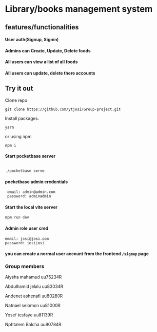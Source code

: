 # Library/books management system

## features/functionalities
#### User auth(Signup, Signin)
#### Admins can Create, Update, Delete foods
#### All users can view a list of all foods
#### All users can update, delete there accounts

## Try it out
   Clone repo
   ```Clone repo
   git clone https://github.com/ytjosi/Group-project.git
   ```
   Install packages. 
   
   ``` Yarn
   yarn
   ```
   
   or using npm

   ```npm i
   npm i
   ```
   #### Start pocketbase server
   
   ```pocketbase serve

   ./pocketbase serve
   ```
   #### pocketbase admin credentials

   ``` cred
    email: admin@admin.com
    password: adminadmin   
   ```

   #### Start the local vite server
   ```
  npm run dev
  ```
  #### Admin role user cred
  ```cred
  email: josi@josi.com
  password: josijosi
  ```
  #### you can create a normal user account from the frontend `/signup` page

  ### Group members
  Aiysha mahamud uu75234R

  Abdulhamid jelalu uu83034R
  
  Andenet ashenafi uu80280R
  
  Natnael selomon uu81000R
  
  Yosef tesfaye uu81139R

  Nphtalem Balcha uu80784R





